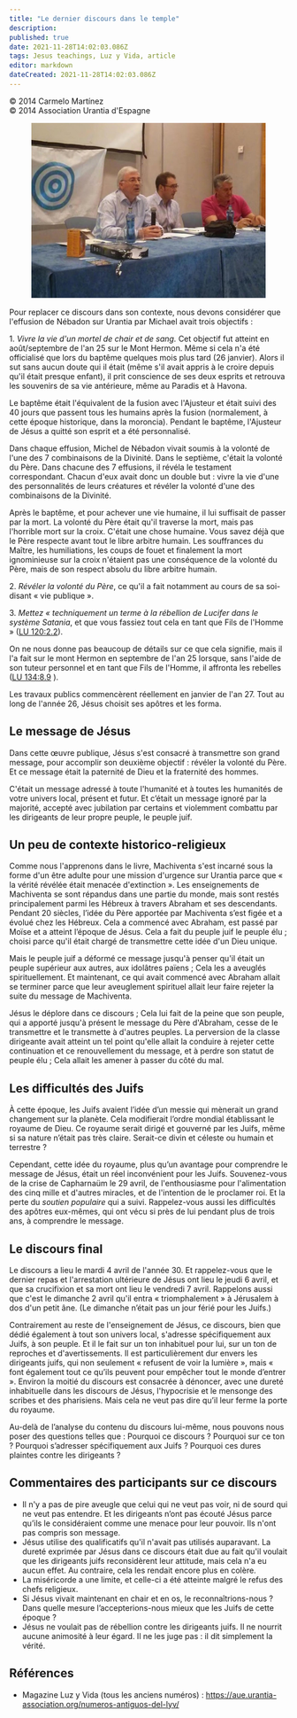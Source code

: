 ```yaml
---
title: "Le dernier discours dans le temple"
description: 
published: true
date: 2021-11-28T14:02:03.086Z
tags: Jesus teachings, Luz y Vida, article
editor: markdown
dateCreated: 2021-11-28T14:02:03.086Z
---
```


<p class="v-card v-sheet theme--light gray lighten-3 px-2">© 2014 Carmelo Martínez<br>© 2014 Association Urantia d'Espagne</p>


<figure id="Figure_1" class="image urantiapedia">
<img src="/image/article/Luz_y_Vida/LyV37/10.jpg">
</figure>

Pour replacer ce discours dans son contexte, nous devons considérer que l'effusion de Nébadon sur Urantia par Michael avait trois objectifs :

1\. _Vivre la vie d'un mortel de chair et de sang._ Cet objectif fut atteint en août/septembre de l'an 25 sur le Mont Hermon. Même si cela n'a été officialisé que lors du baptême quelques mois plus tard (26 janvier). Alors il sut sans aucun doute qui il était (même s'il avait appris à le croire depuis qu'il était presque enfant), il prit conscience de ses deux esprits et retrouva les souvenirs de sa vie antérieure, même au Paradis et à Havona.

Le baptême était l'équivalent de la fusion avec l'Ajusteur et était suivi des 40 jours que passent tous les humains après la fusion (normalement, à cette époque historique, dans la moroncia). Pendant le baptême, l'Ajusteur de Jésus a quitté son esprit et a été personnalisé.

Dans chaque effusion, Michel de Nébadon vivait soumis à la volonté de l'une des 7 combinaisons de la Divinité. Dans le septième, c'était la volonté du Père. Dans chacune des 7 effusions, il révéla le testament correspondant. Chacun d'eux avait donc un double but : vivre la vie d'une des personnalités de leurs créatures et révéler la volonté d'une des combinaisons de la Divinité.

Après le baptême, et pour achever une vie humaine, il lui suffisait de passer par la mort. La volonté du Père était qu'il traverse la mort, mais pas l'horrible mort sur la croix. C'était une chose humaine. Vous savez déjà que le Père respecte avant tout le libre arbitre humain. Les souffrances du Maître, les humiliations, les coups de fouet et finalement la mort ignominieuse sur la croix n'étaient pas une conséquence de la volonté du Père, mais de son respect absolu du libre arbitre humain.

2\. _Révéler la volonté du Père_, ce qu'il a fait notamment au cours de sa soi-disant « vie publique ».

3\. _Mettez « techniquement un terme à la rébellion de Lucifer dans le système Satania_, et que vous fassiez tout cela en tant que Fils de l'Homme » ([LU 120:2.2](/fr/The_Urantia_Book/120#p2_2)).

On ne nous donne pas beaucoup de détails sur ce que cela signifie, mais il l'a fait sur le mont Hermon en septembre de l'an 25 lorsque, sans l'aide de son tuteur personnel et en tant que Fils de l'Homme, il affronta les rebelles ([LU 134:8.9](/fr/The_Urantia_Book/134#p8_9) ).

Les travaux publics commencèrent réellement en janvier de l'an 27. Tout au long de l'année 26, Jésus choisit ses apôtres et les forma.

## Le message de Jésus

Dans cette œuvre publique, Jésus s'est consacré à transmettre son grand message, pour accomplir son deuxième objectif : révéler la volonté du Père. Et ce message était la paternité de Dieu et la fraternité des hommes.

C'était un message adressé à toute l'humanité et à toutes les humanités de votre univers local, présent et futur. Et c’était un message ignoré par la majorité, accepté avec jubilation par certains et violemment combattu par les dirigeants de leur propre peuple, le peuple juif.

## Un peu de contexte historico-religieux

Comme nous l'apprenons dans le livre, Machiventa s'est incarné sous la forme d'un être adulte pour une mission d'urgence sur Urantia parce que « la vérité révélée était menacée d'extinction ». Les enseignements de Machiventa se sont répandus dans une partie du monde, mais sont restés principalement parmi les Hébreux à travers Abraham et ses descendants. Pendant 20 siècles, l’idée du Père apportée par Machiventa s’est figée et a évolué chez les Hébreux. Cela a commencé avec Abraham, est passé par Moïse et a atteint l’époque de Jésus. Cela a fait du peuple juif le peuple élu ; choisi parce qu'il était chargé de transmettre cette idée d'un Dieu unique.

Mais le peuple juif a déformé ce message jusqu'à penser qu'il était un peuple supérieur aux autres, aux idolâtres païens ; Cela les a aveuglés spirituellement. Et maintenant, ce qui avait commencé avec Abraham allait se terminer parce que leur aveuglement spirituel allait leur faire rejeter la suite du message de Machiventa.

Jésus le déplore dans ce discours ; Cela lui fait de la peine que son peuple, qui a apporté jusqu'à présent le message du Père d'Abraham, cesse de le transmettre et le transmette à d'autres peuples. La perversion de la classe dirigeante avait atteint un tel point qu'elle allait la conduire à rejeter cette continuation et ce renouvellement du message, et à perdre son statut de peuple élu ; Cela allait les amener à passer du côté du mal.

## Les difficultés des Juifs

À cette époque, les Juifs avaient l’idée d’un messie qui mènerait un grand changement sur la planète. Cela modifierait l’ordre mondial établissant le royaume de Dieu. Ce royaume serait dirigé et gouverné par les Juifs, même si sa nature n’était pas très claire. Serait-ce divin et céleste ou humain et terrestre ?

Cependant, cette idée du royaume, plus qu’un avantage pour comprendre le message de Jésus, était un réel inconvénient pour les Juifs. Souvenez-vous de la crise de Capharnaüm le 29 avril, de l'enthousiasme pour l'alimentation des cinq mille et d'autres miracles, et de l'intention de le proclamer roi. Et la perte du _soutien populaire_ qui a suivi. Rappelez-vous aussi les difficultés des apôtres eux-mêmes, qui ont vécu si près de lui pendant plus de trois ans, à comprendre le message.

## Le discours final

Le discours a lieu le mardi 4 avril de l'année 30. Et rappelez-vous que le dernier repas et l'arrestation ultérieure de Jésus ont lieu le jeudi 6 avril, et que sa crucifixion et sa mort ont lieu le vendredi 7 avril. Rappelons aussi que c'est le dimanche 2 avril qu'il entra « triomphalement » à Jérusalem à dos d'un petit âne. (Le dimanche n’était pas un jour férié pour les Juifs.)

Contrairement au reste de l'enseignement de Jésus, ce discours, bien que dédié également à tout son univers local, s'adresse spécifiquement aux Juifs, à son peuple. Et il le fait sur un ton inhabituel pour lui, sur un ton de reproches et d'avertissements. Il est particulièrement dur envers les dirigeants juifs, qui non seulement « refusent de voir la lumière », mais « font également tout ce qu’ils peuvent pour empêcher tout le monde d’entrer ». Environ la moitié du discours est consacrée à dénoncer, avec une dureté inhabituelle dans les discours de Jésus, l'hypocrisie et le mensonge des scribes et des pharisiens. Mais cela ne veut pas dire qu’il leur ferme la porte du royaume.

Au-delà de l’analyse du contenu du discours lui-même, nous pouvons nous poser des questions telles que : Pourquoi ce discours ? Pourquoi sur ce ton ? Pourquoi s’adresser spécifiquement aux Juifs ? Pourquoi ces dures plaintes contre les dirigeants ?

## Commentaires des participants sur ce discours

- Il n'y a pas de pire aveugle que celui qui ne veut pas voir, ni de sourd qui ne veut pas entendre. Et les dirigeants n’ont pas écouté Jésus parce qu’ils le considéraient comme une menace pour leur pouvoir. Ils n'ont pas compris son message.
- Jésus utilise des qualificatifs qu'il n'avait pas utilisés auparavant. La dureté exprimée par Jésus dans ce discours était due au fait qu'il voulait que les dirigeants juifs reconsidèrent leur attitude, mais cela n'a eu aucun effet. Au contraire, cela les rendait encore plus en colère.
- La miséricorde a une limite, et celle-ci a été atteinte malgré le refus des chefs religieux.
- Si Jésus vivait maintenant en chair et en os, le reconnaîtrions-nous ? Dans quelle mesure l’accepterions-nous mieux que les Juifs de cette époque ?
- Jésus ne voulait pas de rébellion contre les dirigeants juifs. Il ne nourrit aucune animosité à leur égard. Il ne les juge pas : il dit simplement la vérité.



## Références

- Magazine Luz y Vida (tous les anciens numéros) : https://aue.urantia-association.org/numeros-antiguos-del-lyv/

